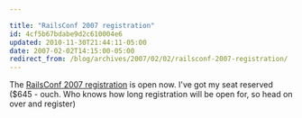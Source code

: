```yaml
---

title: "RailsConf 2007 registration"
id: 4cf5b67bdabe9d2c610004e6
updated: 2010-11-30T21:44:11-05:00
date: 2007-02-02T14:15:00-05:00
redirect_from: /blog/archives/2007/02/02/railsconf-2007-registration/
---
```


The [RailsConf 2007 registration](https://conferences.oreillynet.com/pub/w/51/register.html) is open now. I've got my seat reserved ($645 - ouch![]().  Who knows how long registration will be open for, so head on over and register)
